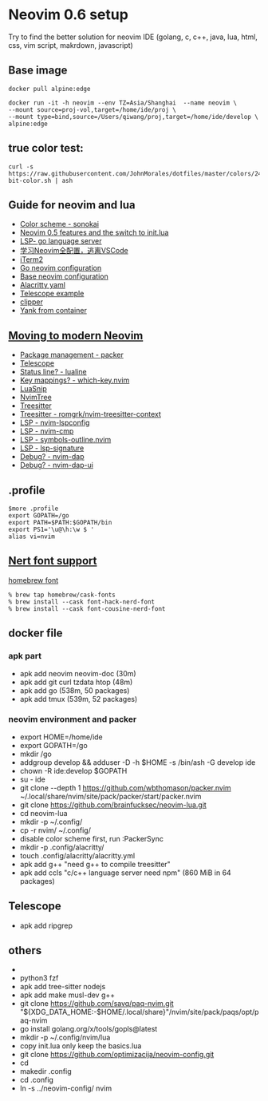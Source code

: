 # Neovim 0.6 setup
Try to find the better solution for neovim IDE (golang, c, c++, java, lua, html, css, vim script, makrdown, javascript)

## Base image
```
docker pull alpine:edge

docker run -it -h neovim --env TZ=Asia/Shanghai  --name neovim \
--mount source=proj-vol,target=/home/ide/proj \
--mount type=bind,source=/Users/qiwang/proj,target=/home/ide/develop \
alpine:edge
```

## true color test:
```
curl -s https://raw.githubusercontent.com/JohnMorales/dotfiles/master/colors/24-bit-color.sh | ash
```
## Guide for neovim and lua
- [Color scheme - sonokai ](https://github.com/sainnhe/sonokai)
- [Neovim 0.5 features and the switch to init.lua](https://oroques.dev/notes/neovim-init/)
- [LSP- go language server](https://github.com/golang/tools/tree/master/gopls)
- [学习Neovim全配置，逃离VSCode](https://zhuanlan.zhihu.com/p/434727338)
- [iTerm2](https://sourabhbajaj.com/mac-setup/iTerm/)
- [Go neovim configuration](https://www.getman.io/posts/programming-go-in-neovim/)
- [Base neovim configuration](https://github.com/brainfucksec/neovim-lua)
- [Alacritty yaml](https://github.com/alacritty/alacritty/blob/master/alacritty.yml)
- [Telescope example](https://gitee.com/sternelee/neovim-nvim/blob/master/init.lua)
- [clipper](https://github.com/wincent/clipper)
- [Yank from container](https://stackoverflow.com/questions/43075050/how-to-yank-to-host-clipboard-from-inside-a-docker-container)

## [Moving to modern Neovim](https://toroid.org/modern-neovim#update)
- [Package management - packer](https://github.com/wbthomason/packer.nvim)
- [Telescope](https://github.com/nvim-telescope/telescope.nvim)
- [Status line? - lualine](https://github.com/hoob3rt/lualine.nvim)
- [Key mappings? - which-key.nvim](https://github.com/folke/which-key.nvim)
- [LuaSnip](https://github.com/L3MON4D3/LuaSnip)
- [NvimTree](https://github.com/kyazdani42/nvim-tree.lua)
- [Treesitter](https://tree-sitter.github.io/tree-sitter/)
- [Treesitter - romgrk/nvim-treesitter-context](https://github.com/romgrk/nvim-treesitter-context)
- [LSP - nvim-lspconfig](https://github.com/neovim/nvim-lspconfig)
- [LSP - nvim-cmp](https://github.com/hrsh7th/nvim-cmp)
- [LSP - symbols-outline.nvim](https://github.com/simrat39/symbols-outline.nvim)
- [LSP - lsp-signature](https://github.com/ray-x/lsp_signature.nvim)
- [Debug? - nvim-dap](https://github.com/mfussenegger/nvim-dap)
- [Debug? - nvim-dap-ui](https://github.com/rcarriga/nvim-dap-ui)

## .profile
```
$more .profile
export GOPATH=/go
export PATH=$PATH:$GOPATH/bin
export PS1='\u@\h:\w $ '
alias vi=nvim
```

## [Nert font support](https://github.com/ryanoasis/nerd-fonts#glyph-sets)

[homebrew font](https://github.com/Homebrew/homebrew-cask-fonts/tree/master/Casks)

```
% brew tap homebrew/cask-fonts
% brew install --cask font-hack-nerd-font
% brew install --cask font-cousine-nerd-font
```

## docker file

### apk part
- apk add neovim neovim-doc (30m)
- apk add git curl tzdata htop (48m)
- apk add go (538m, 50 packages)
- apk add tmux (539m, 52 packages)

### neovim environment and packer
- export HOME=/home/ide
- export GOPATH=/go
- mkdir /go
- addgroup develop && adduser -D -h $HOME -s /bin/ash -G develop ide
- chown -R ide:develop $GOPATH
- su - ide
- git clone --depth 1 https://github.com/wbthomason/packer.nvim ~/.local/share/nvim/site/pack/packer/start/packer.nvim
- git clone https://github.com/brainfucksec/neovim-lua.git
- cd neovim-lua
- mkdir -p ~/.config/
- cp -r nvim/ ~/.config/
- disable color scheme first, run :PackerSync
- mkdir -p .config/alacritty/
- touch .config/alacritty/alacritty.yml
- apk add g++ "need g++ to compile treesitter"
- apk add ccls "c/c++ language server need npm" (860 MiB in 64 packages)

## Telescope
- apk add ripgrep

## others
-
- python3 fzf
- apk add tree-sitter nodejs
- apk add make musl-dev g++
- git clone https://github.com/savq/paq-nvim.git "${XDG_DATA_HOME:-$HOME/.local/share}"/nvim/site/pack/paqs/opt/paq-nvim
- go install golang.org/x/tools/gopls@latest
- mkdir -p ~/.config/nvim/lua
- copy init.lua only keep the basics.lua
- git clone https://github.com/optimizacija/neovim-config.git
- cd
- makedir .config
- cd .config
- ln -s ../neovim-config/ nvim

